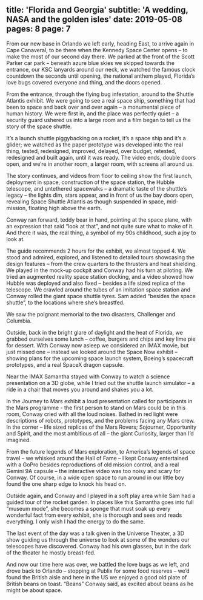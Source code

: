 title: 'Florida and Georgia'
subtitle: 'A wedding, NASA and the golden isles'
date: 2019-05-08
pages: 8
page: 7
---

From our new base in Orlando we left early, heading East, to arrive again in Cape Canaveral, to be there when the Kennedy Space Center opens – to make the most of our second day there. We parked at the front of the Scott Parker car park – beneath azure blue skies we skipped towards the entrance, our KSC lanyards around our neck, we watched the famous clock countdown the seconds until opening, the national anthem played, Florida’s love bugs covered everyone and thing, and the doors opened.

From the entrance, through the flying bug infestation, around to the Shuttle Atlantis exhibit. We were going to see a real space ship, something that had been to space and back over and over again – a monumental piece of human history. We were first in, and the place was perfectly quiet – a security guard ushered us into a large room and a  film began to tell us the story of the space shuttle.

It’s a launch shuttle piggybacking on a rocket, it’s a space ship and it’s a glider; we watched as the paper prototype was developed into the real thing, tested, redesigned, improved, delayed, over budget, retested, redesigned and built again, until it was ready. The video ends, double doors open, and we’re in another room, a larger room, with screens all around us.

The story continues, and videos from floor to ceiling show the first launch, deployment in space, construction of the space station, the Hubble telescope, and untethered spacewalks – a dramatic taste of the shuttle’s legacy – the lights dim, stars appear, and in front of us the bay doors open, revealing Space Shuttle Atlantis as though suspended in space, mid-mission, floating high above the earth.

Conway ran forward, teddy bear in hand, pointing at the space plane, with an expression that said “look at that”, and not quite sure what to make of it. And there it was, the real thing, a symbol of my 90s childhood, such a joy to look at.

The guide recommends 2 hours for the exhibit, we almost topped 4. We stood and admired, explored, and listened to detailed tours showcasing the design features – from the crew quarters to the thrusters and heat shielding. We played in the mock-up cockpit and Conway had his turn at piloting. We tried an augmented reality space station docking, and a video showed how Hubble was deployed and also fixed – besides a life sized replica of the telescope. We crawled around the tubes of an imitation space station and Conway rolled the giant space shuttle tyres. Sam added “besides the space shuttle”, to the locations where she’s breastfed.

We saw the poignant memorial to the two disasters, Challenger and Columbia.

Outside, back in the bright glare of daylight and the heat of Florida, we grabbed ourselves some lunch – coffee, burgers and chips and key lime pie for dessert. With Conway now asleep we considered an IMAX movie, but just missed one – instead we looked around the Space Now exhibit – showing plans for the upcoming space launch system, Boeing’s spacecraft prototypes, and a real SpaceX dragon capsule.

Near the IMAX Samantha stayed with Conway to watch a science presentation on a 3D globe, while I tried out the shuttle launch simulator – a ride in a chair that moves you around and shakes you a lot.

In the Journey to Mars exhibit a loud presentation called for participants in the Mars programme - the first person to stand on Mars could be in this room, Conway cried with all the loud noises. Bathed in red light were descriptions of robots, prototypes, and the problems facing any Mars crew. In the corner – life sized replicas of the Mars Rovers; Sojourner, Opportunity and Spirit, and the most ambitious of all – the giant Curiosity, larger than I’d imagined.

From the future legends of Mars exploration, to America’s legends of space travel – we whisked around the Hall of Fame – I kept Conway entertained with a GoPro besides reproductions of old mission control, and a real Gemini 9A capsule – the interactive video was too noisy and scary for Conway. Of course, in a wide open space to run around in our little boy found the one sharp edge to knock his head on.

Outside again, and Conway and I played in a soft play area while Sam had a guided tour of the rocket garden. In places like this Samantha goes into full “museum mode”, she becomes a sponge that must soak up every wonderful fact from every exhibit, she is thorough and sees and reads everything. I only wish I had the energy to do the same.

The last event of the day was a talk given in the Universe Theater, a 3D show guiding us through the universe to look at some of the wonders our telescopes have discovered. Conway had his own glasses, but in the dark of the theater he mostly breast-fed.

And now our time here was over, we battled the love bugs as we left, and drove back to Orlando – stopping at Publix for some food reserves – we’d found the British aisle and here in the US we enjoyed a good old plate of British beans on toast. “Beans” Conway said, as excited about beans as he might be about space.
